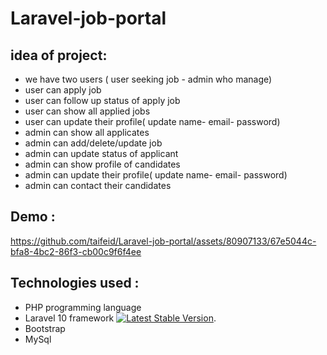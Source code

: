 # Laravel-job-portal


## idea of project:
* we have two users ( user seeking job - admin who manage)
* user can apply job
* user can follow up status of apply job
* user can show all applied  jobs
* user can update their profile( update name- email- password)
* admin can show all applicates
* admin can add/delete/update job
* admin can update status of applicant 
* admin can show profile of candidates
 * admin can update their profile( update name- email- password)
* admin can contact their candidates


## Demo :

https://github.com/taifeid/Laravel-job-portal/assets/80907133/67e5044c-bfa8-4bc2-86f3-cb00c9f6f4ee


## Technologies used :
* PHP programming language
* Laravel 10 framework <a href="https://packagist.org/packages/laravel/framework"><img src="https://img.shields.io/packagist/v/laravel/framework" alt="Latest Stable Version"></a>.
* Bootstrap 
* MySql
